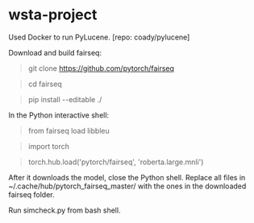 # wsta-project

Used Docker to run PyLucene. [repo: coady/pylucene]

Download and build fairseq:

>git clone https://github.com/pytorch/fairseq

>cd fairseq

>pip install --editable ./

In the Python interactive shell:

>from fairseq load libbleu

>import torch

>torch.hub.load('pytorch/fairseq', 'roberta.large.mnli')

After it downloads the model, close the Python shell. 
Replace all files in ~/.cache/hub/pytorch_fairseq_master/ with the ones in the downloaded fairseq folder.

Run simcheck.py from bash shell.
